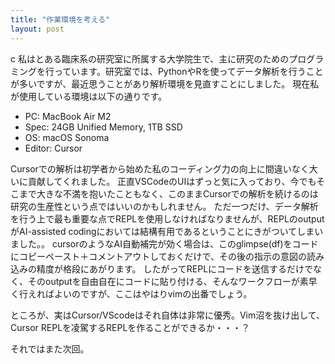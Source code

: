 ```yaml
---
title: "作業環境を考える"
layout: post
---
```

c
私はとある臨床系の研究室に所属する大学院生で、主に研究のためのプログラミングを行っています。研究室では、PythonやRを使ってデータ解析を行うことが多いですが、最近思うことがあり解析環境を見直すことにしました。
現在私が使用している環境は以下の通りです。

- PC: MacBook Air M2
- Spec: 24GB Unified Memory, 1TB SSD
- OS: macOS Sonoma
- Editor: Cursor

Cursorでの解析は初学者から始めた私のコーディング力の向上に間違いなく大いに貢献してくれました。
正直VSCodeのUIはずっと気に入っており、今でもそこまで大きな不満を抱いたこともなく、このままCursorでの解析を続けるのは研究の生産性という点ではいいのかもしれません。
ただ一つだけ、データ解析を行う上で最も重要な点でREPLを使用しなければなりませんが、REPLのoutputがAI-assisted codingにおいては結構有用であるということにきがついてしまいました。。
cursorのようなAI自動補完が効く場合は、このglimpse(df)をコードにコピーペースト＋コメントアウトしておくだけで、その後の指示の意図の読み込みの精度が格段にあがります。
したがってREPLにコードを送信するだけでなく、そのoutputを自由自在にコードに貼り付ける、そんなワークフローが素早く行えればよいのですが、ここはやはりvimの出番でしょう。

ところが、実はCursor/VScodeはそれ自体は非常に優秀。Vim沼を抜け出して、Cursor REPLを凌駕するREPLを作ることができるか・・・？

それではまた次回。
